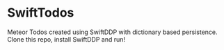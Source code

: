 # SwiftTodos
Meteor Todos created using SwiftDDP with dictionary based persistence.
Clone this repo, install SwiftDDP and run!
